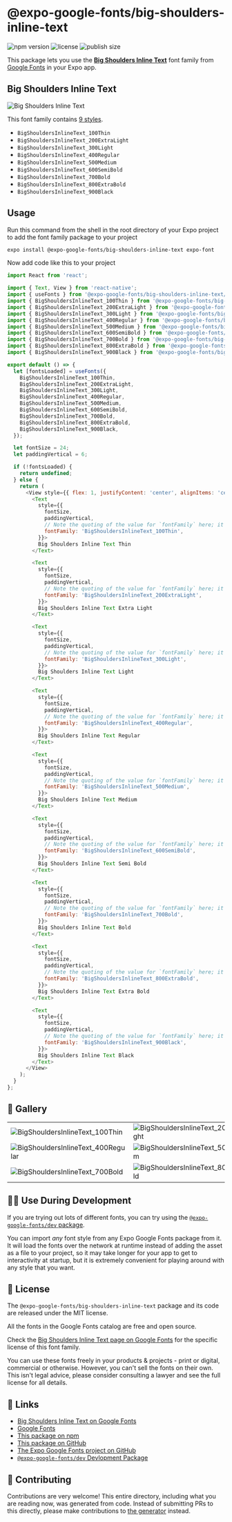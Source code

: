 # @expo-google-fonts/big-shoulders-inline-text

![npm version](https://flat.badgen.net/npm/v/@expo-google-fonts/big-shoulders-inline-text)
![license](https://flat.badgen.net/github/license/expo/google-fonts)
![publish size](https://flat.badgen.net/packagephobia/install/@expo-google-fonts/big-shoulders-inline-text)

This package lets you use the [**Big Shoulders Inline Text**](https://fonts.google.com/specimen/Big+Shoulders+Inline+Text) font family from [Google Fonts](https://fonts.google.com/) in your Expo app.

## Big Shoulders Inline Text

![Big Shoulders Inline Text](./font-family.png)

This font family contains [9 styles](#-gallery).

- `BigShouldersInlineText_100Thin`
- `BigShouldersInlineText_200ExtraLight`
- `BigShouldersInlineText_300Light`
- `BigShouldersInlineText_400Regular`
- `BigShouldersInlineText_500Medium`
- `BigShouldersInlineText_600SemiBold`
- `BigShouldersInlineText_700Bold`
- `BigShouldersInlineText_800ExtraBold`
- `BigShouldersInlineText_900Black`

## Usage

Run this command from the shell in the root directory of your Expo project to add the font family package to your project
```sh
expo install @expo-google-fonts/big-shoulders-inline-text expo-font
```

Now add code like this to your project
```js
import React from 'react';

import { Text, View } from 'react-native';
import { useFonts } from '@expo-google-fonts/big-shoulders-inline-text/useFonts';
import { BigShouldersInlineText_100Thin } from '@expo-google-fonts/big-shoulders-inline-text/100Thin';
import { BigShouldersInlineText_200ExtraLight } from '@expo-google-fonts/big-shoulders-inline-text/200ExtraLight';
import { BigShouldersInlineText_300Light } from '@expo-google-fonts/big-shoulders-inline-text/300Light';
import { BigShouldersInlineText_400Regular } from '@expo-google-fonts/big-shoulders-inline-text/400Regular';
import { BigShouldersInlineText_500Medium } from '@expo-google-fonts/big-shoulders-inline-text/500Medium';
import { BigShouldersInlineText_600SemiBold } from '@expo-google-fonts/big-shoulders-inline-text/600SemiBold';
import { BigShouldersInlineText_700Bold } from '@expo-google-fonts/big-shoulders-inline-text/700Bold';
import { BigShouldersInlineText_800ExtraBold } from '@expo-google-fonts/big-shoulders-inline-text/800ExtraBold';
import { BigShouldersInlineText_900Black } from '@expo-google-fonts/big-shoulders-inline-text/900Black';

export default () => {
  let [fontsLoaded] = useFonts({
    BigShouldersInlineText_100Thin,
    BigShouldersInlineText_200ExtraLight,
    BigShouldersInlineText_300Light,
    BigShouldersInlineText_400Regular,
    BigShouldersInlineText_500Medium,
    BigShouldersInlineText_600SemiBold,
    BigShouldersInlineText_700Bold,
    BigShouldersInlineText_800ExtraBold,
    BigShouldersInlineText_900Black,
  });

  let fontSize = 24;
  let paddingVertical = 6;

  if (!fontsLoaded) {
    return undefined;
  } else {
    return (
      <View style={{ flex: 1, justifyContent: 'center', alignItems: 'center' }}>
        <Text
          style={{
            fontSize,
            paddingVertical,
            // Note the quoting of the value for `fontFamily` here; it expects a string!
            fontFamily: 'BigShouldersInlineText_100Thin',
          }}>
          Big Shoulders Inline Text Thin
        </Text>

        <Text
          style={{
            fontSize,
            paddingVertical,
            // Note the quoting of the value for `fontFamily` here; it expects a string!
            fontFamily: 'BigShouldersInlineText_200ExtraLight',
          }}>
          Big Shoulders Inline Text Extra Light
        </Text>

        <Text
          style={{
            fontSize,
            paddingVertical,
            // Note the quoting of the value for `fontFamily` here; it expects a string!
            fontFamily: 'BigShouldersInlineText_300Light',
          }}>
          Big Shoulders Inline Text Light
        </Text>

        <Text
          style={{
            fontSize,
            paddingVertical,
            // Note the quoting of the value for `fontFamily` here; it expects a string!
            fontFamily: 'BigShouldersInlineText_400Regular',
          }}>
          Big Shoulders Inline Text Regular
        </Text>

        <Text
          style={{
            fontSize,
            paddingVertical,
            // Note the quoting of the value for `fontFamily` here; it expects a string!
            fontFamily: 'BigShouldersInlineText_500Medium',
          }}>
          Big Shoulders Inline Text Medium
        </Text>

        <Text
          style={{
            fontSize,
            paddingVertical,
            // Note the quoting of the value for `fontFamily` here; it expects a string!
            fontFamily: 'BigShouldersInlineText_600SemiBold',
          }}>
          Big Shoulders Inline Text Semi Bold
        </Text>

        <Text
          style={{
            fontSize,
            paddingVertical,
            // Note the quoting of the value for `fontFamily` here; it expects a string!
            fontFamily: 'BigShouldersInlineText_700Bold',
          }}>
          Big Shoulders Inline Text Bold
        </Text>

        <Text
          style={{
            fontSize,
            paddingVertical,
            // Note the quoting of the value for `fontFamily` here; it expects a string!
            fontFamily: 'BigShouldersInlineText_800ExtraBold',
          }}>
          Big Shoulders Inline Text Extra Bold
        </Text>

        <Text
          style={{
            fontSize,
            paddingVertical,
            // Note the quoting of the value for `fontFamily` here; it expects a string!
            fontFamily: 'BigShouldersInlineText_900Black',
          }}>
          Big Shoulders Inline Text Black
        </Text>
      </View>
    );
  }
};

```

## 🔡 Gallery


||||
|-|-|-|
|![BigShouldersInlineText_100Thin](./BigShouldersInlineText_100Thin.ttf.png)|![BigShouldersInlineText_200ExtraLight](./BigShouldersInlineText_200ExtraLight.ttf.png)|![BigShouldersInlineText_300Light](./BigShouldersInlineText_300Light.ttf.png)||
|![BigShouldersInlineText_400Regular](./BigShouldersInlineText_400Regular.ttf.png)|![BigShouldersInlineText_500Medium](./BigShouldersInlineText_500Medium.ttf.png)|![BigShouldersInlineText_600SemiBold](./BigShouldersInlineText_600SemiBold.ttf.png)||
|![BigShouldersInlineText_700Bold](./BigShouldersInlineText_700Bold.ttf.png)|![BigShouldersInlineText_800ExtraBold](./BigShouldersInlineText_800ExtraBold.ttf.png)|![BigShouldersInlineText_900Black](./BigShouldersInlineText_900Black.ttf.png)||


## 👩‍💻 Use During Development

If you are trying out lots of different fonts, you can try using the [`@expo-google-fonts/dev` package](https://github.com/expo/google-fonts/tree/master/font-packages/dev#readme).

You can import *any* font style from any Expo Google Fonts package from it. It will load the fonts
over the network at runtime instead of adding the asset as a file to your project, so it may take longer
for your app to get to interactivity at startup, but it is extremely convenient
for playing around with any style that you want.

## 📖 License

The `@expo-google-fonts/big-shoulders-inline-text` package and its code are released under the MIT license.

All the fonts in the Google Fonts catalog are free and open source.

Check the [Big Shoulders Inline Text page on Google Fonts](https://fonts.google.com/specimen/Big+Shoulders+Inline+Text) for the specific license of this font family.

You can use these fonts freely in your products & projects - print or digital, commercial or otherwise. However, you can't sell the fonts on their own. This isn't legal advice, please consider consulting a lawyer and see the full license for all details.

## 🔗 Links

- [Big Shoulders Inline Text on Google Fonts](https://fonts.google.com/specimen/Big+Shoulders+Inline+Text)
- [Google Fonts](https://fonts.google.com/)
- [This package on npm](https://www.npmjs.com/package/@expo-google-fonts/big-shoulders-inline-text)
- [This package on GitHub](https://github.com/expo/google-fonts/tree/master/font-packages/big-shoulders-inline-text)
- [The Expo Google Fonts project on GitHub](https://github.com/expo/google-fonts)
- [`@expo-google-fonts/dev` Devlopment Package](https://github.com/expo/google-fonts/tree/master/font-packages/dev)

## 🤝 Contributing

Contributions are very welcome! This entire directory, including what you are reading now, was generated from code. Instead of submitting PRs to this directly, please make contributions to [the generator](https://github.com/expo/google-fonts/tree/master/packages/generator) instead.
